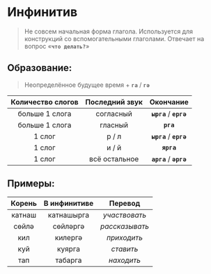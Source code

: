 # Инфинитив

> Не совсем начальная форма глагола. Используется для конструкций со вспомогательными глаголами. Отвечает на вопрос «**`что делать?`**»

## Образование:

> Неопределённое будущее время + **`га`** / **`гә`**

| Количество слогов |	Последний звук |	Окончание             
|:-----------------:|:--------------:|:---------------------:
| больше 1 слога    |	согласный      |	**`ырга`** / **`ергә`**
| больше 1 слога    |	гласный        |	**`рга`**
| 1 слог            |	р / л          |	**`ырга`** / **`ергә`**
| 1 слог            |	и / й          |	**`ярга`**
| 1 слог            |	всё остальное  |	**`арга`** / **`әргә`**

## Примеры:

| Корень | В инфинитиве | Перевод
|:------:|:------------:|:-------:
| катнаш | катнашырга   | *участвовать*
| сөйлә  | сөйләргә     | *рассказывать*
| кил    | килергә      | *приходить*
| куй    | куярга       | *ставить*
| тап    | табарга      | *находить*
